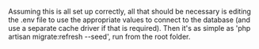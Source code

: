 Assuming this is all set up correctly, all that should be necessary is editing
the .env file to use the appropriate values to connect to the database (and
use a separate cache driver if that is required). Then it's as simple as
'php artisan migrate:refresh --seed', run from the root folder.
